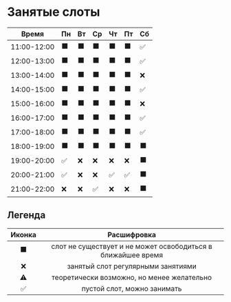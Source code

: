 # Занятые слоты

| Время       | Пн | Вт  | Ср | Чт  | Пт | Сб  |
|-------------|----|-----|----|-----|----|-----|
| 11:00-12:00 | ⬛ | ⬛ | ⬛ | ⬛ | ⬛ | ✅ |
| 12:00-13:00 | ⬛ | ⬛ | ⬛ | ⬛ | ⬛ | ✅ |
| 13:00-14:00 | ⬛ | ⬛ | ⬛ | ⬛ | ⬛ | ❌ |
| 14:00-15:00 | ⬛ | ⬛ | ⬛ | ⬛ | ⬛ | ✅ |
| 15:00-16:00 | ⬛ | ⬛ | ⬛ | ⬛ | ⬛ | ❌ |
| 16:00-17:00 | ⬛ | ⬛ | ⬛ | ⬛ | ⬛ | ✅ |
| 17:00-18:00 | ⬛ | ⬛ | ⬛ | ⬛ | ⬛ | ✅ |
| 18:00-19:00 | ⬛ | ⬛ | ⬛ | ⬛ | ⬛ | ⬛ |
| 19:00-20:00 | ✅ | ❌ | ❌ | ❌ | ❌ | ⬛ |
| 20:00-21:00 | ✅ | ❌ | ❌ | ✅ | ✅ | ⬛ |
| 21:00-22:00 | ❌ | ❌ | ✅ | ❌ | ❌ | ⬛ |

## Легенда

| Иконка | Расшифровка |
|:-:|:-:|
| ⬛ | слот не существует и не может освободиться в ближайшее время |
| ❌ | занятый слот регулярными занятиями |
| ⚠️ | теоретически возможно, но менее желательно | 
| ✅ | пустой слот, можно занимать | 